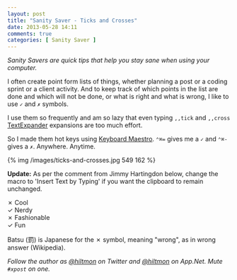```yaml
---
layout: post
title: "Sanity Saver - Ticks and Crosses"
date: 2013-05-28 14:11
comments: true
categories: [ Sanity Saver ]
---
```


*Sanity Savers are quick tips that help you stay sane when using your computer.*

I often create point form lists of things, whether planning a post or a coding sprint or a client activity. And to keep track of which points in the list are done and which will not be done, or what is right and what is wrong, I like to use `✓` and `✗` symbols.

I use them so frequently and am so lazy that even typing `,,tick` and `,,cross` [TextExpander](https://itunes.apple.com/us/app/textexpander-for-mac/id405274824?mt=12&uo=4&at=10l894) expansions are too much effort.

So I made them hot keys using [Keyboard Maestro](http://www.keyboardmaestro.com/main/). `⌃⌘=` gives me a `✓` and `⌃⌘-` gives a `✗`. Anywhere. Anytime.

{% img /images/ticks-and-crosses.jpg 549 162 %}

<span class="light">**Update:** As per the comment from Jimmy Hartingdon below, change the macro to 'Insert Text by Typing' if you want the clipboard to remain unchanged.</span>

✗ Cool  
✓ Nerdy  
✗ Fashionable  
✓ Fun

<span class="light">Batsu (罰) is Japanese for the ✗ symbol, meaning "wrong", as in wrong answer (Wikipedia).</span>

*Follow the author as [@hiltmon](https://twitter.com/hiltmon) on Twitter and [@hiltmon](http://alpha.app.net/hiltmon) on App.Net. Mute `#xpost` on one.*